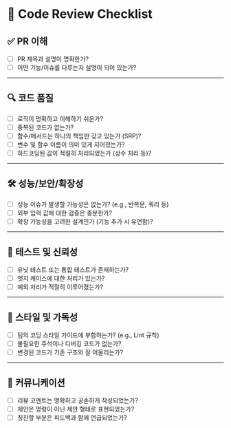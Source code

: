 # 📘 Code Review Checklist

## ✅ PR 이해
- [ ] PR 제목과 설명이 명확한가?
- [ ] 어떤 기능/이슈를 다루는지 설명이 되어 있는가?

---

## 🔍 코드 품질
- [ ] 로직이 명확하고 이해하기 쉬운가?
- [ ] 중복된 코드가 없는가?
- [ ] 함수/메서드는 하나의 책임만 갖고 있는가 (SRP)?
- [ ] 변수 및 함수 이름이 의미 있게 지어졌는가?
- [ ] 하드코딩된 값이 적절히 처리되었는가 (상수 처리 등)?

---

## 🛠️ 성능/보안/확장성
- [ ] 성능 이슈가 발생할 가능성은 없는가? (e.g., 반복문, 쿼리 등)
- [ ] 외부 입력 값에 대한 검증은 충분한가?
- [ ] 확장 가능성을 고려한 설계인가 (기능 추가 시 유연함)?

---

## 🧪 테스트 및 신뢰성
- [ ] 유닛 테스트 또는 통합 테스트가 존재하는가?
- [ ] 엣지 케이스에 대한 처리가 있는가?
- [ ] 예외 처리가 적절히 이루어졌는가?

---

## 📝 스타일 및 가독성
- [ ] 팀의 코딩 스타일 가이드에 부합하는가? (e.g., Lint 규칙)
- [ ] 불필요한 주석이나 디버깅 코드가 없는가?
- [ ] 변경된 코드가 기존 구조와 잘 어울리는가?

---

## 🤝 커뮤니케이션
- [ ] 리뷰 코멘트는 명확하고 공손하게 작성되었는가?
- [ ] 제안은 명령이 아닌 제안 형태로 표현되었는가?
- [ ] 칭찬할 부분은 피드백과 함께 언급되었는가?
